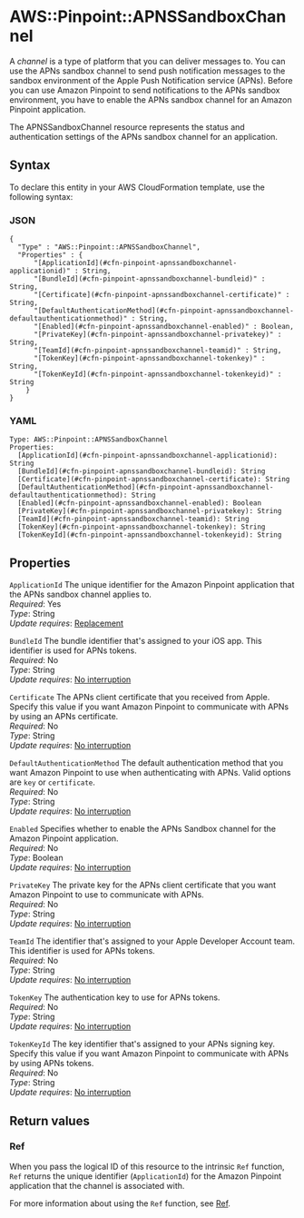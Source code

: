 # AWS::Pinpoint::APNSSandboxChannel<a name="aws-resource-pinpoint-apnssandboxchannel"></a>

A _channel_ is a type of platform that you can deliver messages to\. You can use the APNs sandbox channel to send push notification messages to the sandbox environment of the Apple Push Notification service \(APNs\)\. Before you can use Amazon Pinpoint to send notifications to the APNs sandbox environment, you have to enable the APNs sandbox channel for an Amazon Pinpoint application\.

The APNSSandboxChannel resource represents the status and authentication settings of the APNs sandbox channel for an application\.

## Syntax<a name="aws-resource-pinpoint-apnssandboxchannel-syntax"></a>

To declare this entity in your AWS CloudFormation template, use the following syntax:

### JSON<a name="aws-resource-pinpoint-apnssandboxchannel-syntax.json"></a>

```
{
  "Type" : "AWS::Pinpoint::APNSSandboxChannel",
  "Properties" : {
      "[ApplicationId](#cfn-pinpoint-apnssandboxchannel-applicationid)" : String,
      "[BundleId](#cfn-pinpoint-apnssandboxchannel-bundleid)" : String,
      "[Certificate](#cfn-pinpoint-apnssandboxchannel-certificate)" : String,
      "[DefaultAuthenticationMethod](#cfn-pinpoint-apnssandboxchannel-defaultauthenticationmethod)" : String,
      "[Enabled](#cfn-pinpoint-apnssandboxchannel-enabled)" : Boolean,
      "[PrivateKey](#cfn-pinpoint-apnssandboxchannel-privatekey)" : String,
      "[TeamId](#cfn-pinpoint-apnssandboxchannel-teamid)" : String,
      "[TokenKey](#cfn-pinpoint-apnssandboxchannel-tokenkey)" : String,
      "[TokenKeyId](#cfn-pinpoint-apnssandboxchannel-tokenkeyid)" : String
    }
}
```

### YAML<a name="aws-resource-pinpoint-apnssandboxchannel-syntax.yaml"></a>

```
Type: AWS::Pinpoint::APNSSandboxChannel
Properties:
  [ApplicationId](#cfn-pinpoint-apnssandboxchannel-applicationid): String
  [BundleId](#cfn-pinpoint-apnssandboxchannel-bundleid): String
  [Certificate](#cfn-pinpoint-apnssandboxchannel-certificate): String
  [DefaultAuthenticationMethod](#cfn-pinpoint-apnssandboxchannel-defaultauthenticationmethod): String
  [Enabled](#cfn-pinpoint-apnssandboxchannel-enabled): Boolean
  [PrivateKey](#cfn-pinpoint-apnssandboxchannel-privatekey): String
  [TeamId](#cfn-pinpoint-apnssandboxchannel-teamid): String
  [TokenKey](#cfn-pinpoint-apnssandboxchannel-tokenkey): String
  [TokenKeyId](#cfn-pinpoint-apnssandboxchannel-tokenkeyid): String
```

## Properties<a name="aws-resource-pinpoint-apnssandboxchannel-properties"></a>

`ApplicationId` <a name="cfn-pinpoint-apnssandboxchannel-applicationid"></a>
The unique identifier for the Amazon Pinpoint application that the APNs sandbox channel applies to\.  
_Required_: Yes  
_Type_: String  
_Update requires_: [Replacement](https://docs.aws.amazon.com/AWSCloudFormation/latest/UserGuide/using-cfn-updating-stacks-update-behaviors.html#update-replacement)

`BundleId` <a name="cfn-pinpoint-apnssandboxchannel-bundleid"></a>
The bundle identifier that's assigned to your iOS app\. This identifier is used for APNs tokens\.  
_Required_: No  
_Type_: String  
_Update requires_: [No interruption](https://docs.aws.amazon.com/AWSCloudFormation/latest/UserGuide/using-cfn-updating-stacks-update-behaviors.html#update-no-interrupt)

`Certificate` <a name="cfn-pinpoint-apnssandboxchannel-certificate"></a>
The APNs client certificate that you received from Apple\. Specify this value if you want Amazon Pinpoint to communicate with APNs by using an APNs certificate\.  
_Required_: No  
_Type_: String  
_Update requires_: [No interruption](https://docs.aws.amazon.com/AWSCloudFormation/latest/UserGuide/using-cfn-updating-stacks-update-behaviors.html#update-no-interrupt)

`DefaultAuthenticationMethod` <a name="cfn-pinpoint-apnssandboxchannel-defaultauthenticationmethod"></a>
The default authentication method that you want Amazon Pinpoint to use when authenticating with APNs\. Valid options are `key` or `certificate`\.  
_Required_: No  
_Type_: String  
_Update requires_: [No interruption](https://docs.aws.amazon.com/AWSCloudFormation/latest/UserGuide/using-cfn-updating-stacks-update-behaviors.html#update-no-interrupt)

`Enabled` <a name="cfn-pinpoint-apnssandboxchannel-enabled"></a>
Specifies whether to enable the APNs Sandbox channel for the Amazon Pinpoint application\.  
_Required_: No  
_Type_: Boolean  
_Update requires_: [No interruption](https://docs.aws.amazon.com/AWSCloudFormation/latest/UserGuide/using-cfn-updating-stacks-update-behaviors.html#update-no-interrupt)

`PrivateKey` <a name="cfn-pinpoint-apnssandboxchannel-privatekey"></a>
The private key for the APNs client certificate that you want Amazon Pinpoint to use to communicate with APNs\.  
_Required_: No  
_Type_: String  
_Update requires_: [No interruption](https://docs.aws.amazon.com/AWSCloudFormation/latest/UserGuide/using-cfn-updating-stacks-update-behaviors.html#update-no-interrupt)

`TeamId` <a name="cfn-pinpoint-apnssandboxchannel-teamid"></a>
The identifier that's assigned to your Apple Developer Account team\. This identifier is used for APNs tokens\.  
_Required_: No  
_Type_: String  
_Update requires_: [No interruption](https://docs.aws.amazon.com/AWSCloudFormation/latest/UserGuide/using-cfn-updating-stacks-update-behaviors.html#update-no-interrupt)

`TokenKey` <a name="cfn-pinpoint-apnssandboxchannel-tokenkey"></a>
The authentication key to use for APNs tokens\.  
_Required_: No  
_Type_: String  
_Update requires_: [No interruption](https://docs.aws.amazon.com/AWSCloudFormation/latest/UserGuide/using-cfn-updating-stacks-update-behaviors.html#update-no-interrupt)

`TokenKeyId` <a name="cfn-pinpoint-apnssandboxchannel-tokenkeyid"></a>
The key identifier that's assigned to your APNs signing key\. Specify this value if you want Amazon Pinpoint to communicate with APNs by using APNs tokens\.  
_Required_: No  
_Type_: String  
_Update requires_: [No interruption](https://docs.aws.amazon.com/AWSCloudFormation/latest/UserGuide/using-cfn-updating-stacks-update-behaviors.html#update-no-interrupt)

## Return values<a name="aws-resource-pinpoint-apnssandboxchannel-return-values"></a>

### Ref<a name="aws-resource-pinpoint-apnssandboxchannel-return-values-ref"></a>

When you pass the logical ID of this resource to the intrinsic `Ref` function, `Ref` returns the unique identifier \(`ApplicationId`\) for the Amazon Pinpoint application that the channel is associated with\.

For more information about using the `Ref` function, see [Ref](https://docs.aws.amazon.com/AWSCloudFormation/latest/UserGuide/intrinsic-function-reference-ref.html)\.
